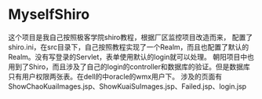 # MyselfShiro
这个项目是我自己按照极客学院shiro教程，根据厂区监控项目改造而来， 配置了shiro.ini，在src目录下，自己按照教程实现了一个Realm，而且也配置了默认的Realm。没有写登录的Servlet，表单使用默认的login就可以处理。
朝阳项目中也用到了Shiro，而且涉及了自己的login的controller和数据库的验证。但是数据库只有用户权限两张表。在dell的中oracle的wmx用户下。
涉及的页面有ShowChaoKuaiImages.jsp、ShowKuaiSuImages.jsp、Failed.jsp、login.jsp
